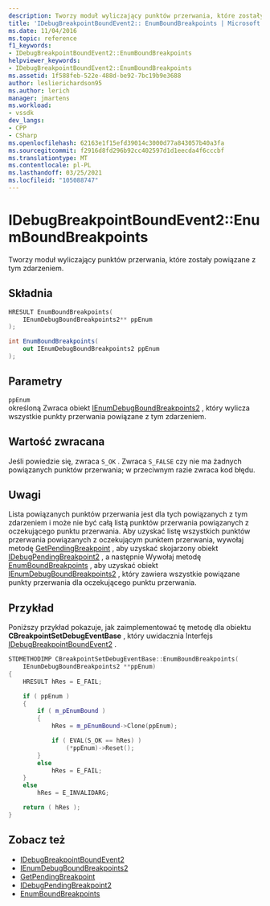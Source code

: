 ```yaml
---
description: Tworzy moduł wyliczający punktów przerwania, które zostały powiązane z tym zdarzeniem.
title: 'IDebugBreakpointBoundEvent2:: EnumBoundBreakpoints | Microsoft Docs'
ms.date: 11/04/2016
ms.topic: reference
f1_keywords:
- IDebugBreakpointBoundEvent2::EnumBoundBreakpoints
helpviewer_keywords:
- IDebugBreakpointBoundEvent2::EnumBoundBreakpoints
ms.assetid: 1f588feb-522e-488d-be92-7bc19b9e3688
author: leslierichardson95
ms.author: lerich
manager: jmartens
ms.workload:
- vssdk
dev_langs:
- CPP
- CSharp
ms.openlocfilehash: 62163e1f15efd39014c3000d77a843057b40a3fa
ms.sourcegitcommit: f2916d8fd296b92cc402597d1d1eecda4f6cccbf
ms.translationtype: MT
ms.contentlocale: pl-PL
ms.lasthandoff: 03/25/2021
ms.locfileid: "105088747"
---
```

# <a name="idebugbreakpointboundevent2enumboundbreakpoints"></a>IDebugBreakpointBoundEvent2::EnumBoundBreakpoints
Tworzy moduł wyliczający punktów przerwania, które zostały powiązane z tym zdarzeniem.

## <a name="syntax"></a>Składnia

```cpp
HRESULT EnumBoundBreakpoints( 
    IEnumDebugBoundBreakpoints2** ppEnum
);
```

```csharp
int EnumBoundBreakpoints( 
    out IEnumDebugBoundBreakpoints2 ppEnum
);
```

## <a name="parameters"></a>Parametry
`ppEnum`\
określoną Zwraca obiekt [IEnumDebugBoundBreakpoints2](../../../extensibility/debugger/reference/ienumdebugboundbreakpoints2.md) , który wylicza wszystkie punkty przerwania powiązane z tym zdarzeniem.

## <a name="return-value"></a>Wartość zwracana
Jeśli powiedzie się, zwraca `S_OK` . Zwraca `S_FALSE` czy nie ma żadnych powiązanych punktów przerwania; w przeciwnym razie zwraca kod błędu.

## <a name="remarks"></a>Uwagi
Lista powiązanych punktów przerwania jest dla tych powiązanych z tym zdarzeniem i może nie być całą listą punktów przerwania powiązanych z oczekującego punktu przerwania. Aby uzyskać listę wszystkich punktów przerwania powiązanych z oczekującym punktem przerwania, wywołaj metodę [GetPendingBreakpoint](../../../extensibility/debugger/reference/idebugbreakpointboundevent2-getpendingbreakpoint.md) , aby uzyskać skojarzony obiekt [IDebugPendingBreakpoint2](../../../extensibility/debugger/reference/idebugpendingbreakpoint2.md) , a następnie Wywołaj metodę [EnumBoundBreakpoints](../../../extensibility/debugger/reference/idebugpendingbreakpoint2-enumboundbreakpoints.md) , aby uzyskać obiekt [IEnumDebugBoundBreakpoints2](../../../extensibility/debugger/reference/ienumdebugboundbreakpoints2.md) , który zawiera wszystkie powiązane punkty przerwania dla oczekującego punktu przerwania.

## <a name="example"></a>Przykład
Poniższy przykład pokazuje, jak zaimplementować tę metodę dla obiektu **CBreakpointSetDebugEventBase** , który uwidacznia Interfejs [IDebugBreakpointBoundEvent2](../../../extensibility/debugger/reference/idebugbreakpointboundevent2.md) .

```cpp
STDMETHODIMP CBreakpointSetDebugEventBase::EnumBoundBreakpoints(
    IEnumDebugBoundBreakpoints2 **ppEnum)
{
    HRESULT hRes = E_FAIL;

    if ( ppEnum )
    {
        if ( m_pEnumBound )
        {
            hRes = m_pEnumBound->Clone(ppEnum);

            if ( EVAL(S_OK == hRes) )
                (*ppEnum)->Reset();
        }
        else
            hRes = E_FAIL;
    }
    else
        hRes = E_INVALIDARG;

    return ( hRes );
}
```

## <a name="see-also"></a>Zobacz też
- [IDebugBreakpointBoundEvent2](../../../extensibility/debugger/reference/idebugbreakpointboundevent2.md)
- [IEnumDebugBoundBreakpoints2](../../../extensibility/debugger/reference/ienumdebugboundbreakpoints2.md)
- [GetPendingBreakpoint](../../../extensibility/debugger/reference/idebugbreakpointboundevent2-getpendingbreakpoint.md)
- [IDebugPendingBreakpoint2](../../../extensibility/debugger/reference/idebugpendingbreakpoint2.md)
- [EnumBoundBreakpoints](../../../extensibility/debugger/reference/idebugpendingbreakpoint2-enumboundbreakpoints.md)
